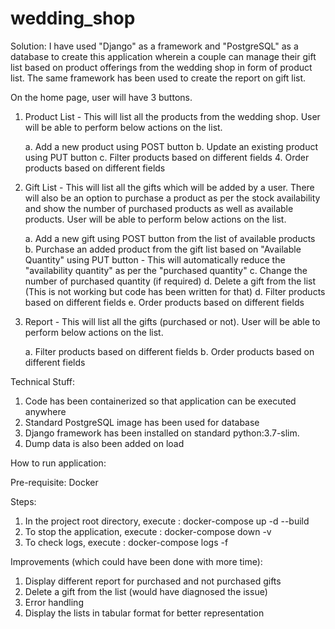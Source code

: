 # wedding_shop

Solution:
I have used "Django" as a framework and "PostgreSQL" as a database to create this application wherein a couple can
manage their gift list based on product offerings from the wedding shop in form of product list. The same framework has
been used to create the report on gift list.

On the home page, user will have 3 buttons.

1. Product List - This will list all the products from the wedding shop. User will be able to perform below
                  actions on the list.

    a. Add a new product using POST button
    b. Update an existing product using PUT button
    c. Filter products based on different fields
    4. Order products based on different fields

2. Gift List - This will list all the gifts which will be added by a user. There will also be an option to purchase a
               product as per the stock availability and show the number of purchased products as well as available
               products. User will be able to perform below actions on the list.

    a. Add a new gift using POST button from the list of available products
    b. Purchase an added product from the gift list based on "Available Quantity" using PUT button - This will automatically reduce the "availability quantity" as          per the "purchased quantity"
    c. Change the number of purchased quantity (if required)
    d. Delete a gift from the list (This is not working but code has been written for that)
    d. Filter products based on different fields
    e. Order products based on different fields

3. Report - This will list all the gifts (purchased or not). User will be able to perform below actions on the list.

    a. Filter products based on different fields
    b. Order products based on different fields


Technical Stuff:
1. Code has been containerized so that application can be executed anywhere
2. Standard PostgreSQL image has been used for database
3. Django framework has been installed on standard python:3.7-slim.
4. Dump data is also been added on load

How to run application:

Pre-requisite:
Docker

Steps:
1. In the project root directory, execute : docker-compose up -d --build
2. To stop the application, execute : docker-compose down -v
3. To check logs, execute : docker-compose logs -f


Improvements (which could have been done with more time):
1. Display different report for purchased and not purchased gifts
2. Delete a gift from the list (would have diagnosed the issue)
3. Error handling
4. Display the lists in tabular format for better representation


